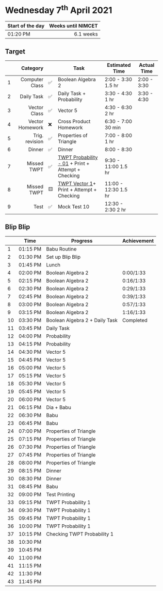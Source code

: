 # Wednesday 7<sup>th</sup> April 2021

| Start of the day | Weeks until NIMCET |
| ---------------- | -----------------: |
| 01:20 PM | 6.1 weeks |

## Target
|  |Category|      |Task| Estimated Time | Actual Time |
| - | -: | - | - | - | - |
|1|Computer Class|✅|Boolean Algebra 2|2:00 - 3:30 1.5 hr|2:00 - 3:30|
|2|      Daily Task | ✅    | Daily Task + Probability                                     | 3:30 - 4:30 1 hr     |3:30 - 4:30|
|3|Vector Class|✅|Vector 5|4:30 - 6:30 2 hr||
|4|Vector Homework|❌|Cross Product Homework|6:30 - 7:00 30 min||
|5|Trig. revision|✅|Properties of Triangle|7:00 - 8:00 1 hr||
|6|          Dinner | ✅ | Dinner                                                       | 8:00 - 8:30          ||
|7|Missed TWPT|✅|[TWPT Probability - 01](https://s3-ap-southeast-1.amazonaws.com/tr-attachments/AS/29541d/que/025a49244616d-Probability%20TWPT%20-%2001%2828.03.21%29.pdf?X-Amz-Content-Sha256=e3b0c44298fc1c149afbf4c8996fb92427ae41e4649b934ca495991b7852b855&X-Amz-Algorithm=AWS4-HMAC-SHA256&X-Amz-Credential=AKIAJMK2DTAEDTMO2LWA%2F20210407%2Fap-southeast-1%2Fs3%2Faws4_request&X-Amz-Date=20210407T080142Z&X-Amz-SignedHeaders=Host&X-Amz-Expires=300&X-Amz-Signature=297243af7e5a4afd315621280b613396b82bf9e64db850aafe3f01176e1c8f8b) + Print + Attempt + Checking|9:30 - 11:00 1.5 hr||
|8|Missed TWPT|🟨|[TWPT Vector 1](https://s3-ap-southeast-1.amazonaws.com/tr-attachments/AS/29541d/que/025a8acff2552-Vector%20TWPT%20-%2001%20%2804.04.21%29.pdf?X-Amz-Content-Sha256=e3b0c44298fc1c149afbf4c8996fb92427ae41e4649b934ca495991b7852b855&X-Amz-Algorithm=AWS4-HMAC-SHA256&X-Amz-Credential=AKIAJMK2DTAEDTMO2LWA%2F20210407%2Fap-southeast-1%2Fs3%2Faws4_request&X-Amz-Date=20210407T080350Z&X-Amz-SignedHeaders=Host&X-Amz-Expires=300&X-Amz-Signature=7203c6a307cf8413b631e45f8c7b26a9c05163dac0d00df068d98823b9ee4cf0)+ Print + Attempt + Checking|11:00 - 12:30 1.5 hr||
|9|Test|✅|Mock Test 10|12:30 - 2:30 2 hr||

## Blip Blip

| |Time|Progress| Achievement   |
| - | - | - | - |
| 1 | 01:15 PM | Babu Routine | |
| 2 | 01:30 PM | Set up Blip Blip | |
| 3 | 01:45 PM | Lunch | |
| 4 | 02:00 PM | Boolean Algebra 2 | 0:00/1:33 |
| 5 | 02:15 PM | Boolean Algebra 2 | 0:16/1:33 |
| 6 | 02:30 PM | Boolean Algebra 2 | 0:29/1:33 |
| 7 | 02:45 PM | Boolean Algebra 2 | 0:39/1:33 |
| 8 | 03:00 PM | Boolean Algebra 2 | 0:57/1:33 |
| 9 | 03:15 PM | Boolean Algebra 2 | 1:16/1:33 |
| 10 | 03:30 PM | Boolean Algebra 2 + Daily Task | Completed   |
| 11 | 03:45 PM | Daily Task | |
| 12 | 04:00 PM | Probability | |
| 13 | 04:15 PM | Probability | |
| 14 | 04:30 PM | Vector 5 | |
| 15 | 04:45 PM | Vector 5 | |
| 16 | 05:00 PM | Vector 5 | |
| 17 | 05:15 PM | Vector 5 | |
| 18 | 05:30 PM | Vector 5 | |
| 19 | 05:45 PM | Vector 5 | |
| 20 | 06:00 PM | Vector 5 | |
| 21 | 06:15 PM | Dia + Babu | |
| 22 | 06:30 PM | Babu                           | |
| 23 | 06:45 PM | Babu | |
| 24 | 07:00 PM | Properties of Triangle | |
| 25 | 07:15 PM | Properties of Triangle | |
| 26 | 07:30 PM | Properties of Triangle | |
| 27 | 07:45 PM | Properties of Triangle | |
| 28 | 08:00 PM | Properties of Triangle | |
| 29 | 08:15 PM | Dinner | |
| 30 | 08:30 PM | Dinner | |
| 31 | 08:45 PM | Babu | |
| 32 | 09:00 PM | Test Printing | |
| 33 | 09:15 PM | TWPT Probability 1 | |
| 34 | 09:30 PM | TWPT Probability 1 | |
| 35 | 09:45 PM | TWPT Probability 1 | |
| 36 | 10:00 PM | TWPT Probability 1 | |
| 37 | 10:15 PM | Checking TWPT Probability 1 | |
| 38 | 10:30 PM | | |
| 39 | 10:45 PM | | |
| 40 | 11:00 PM | | |
| 41 | 11:15 PM | | |
| 42 | 11:30 PM | | |
| 43 | 11:45 PM | | |


